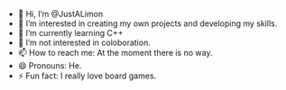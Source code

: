 - 👋 Hi, I’m @JustALimon
- 👀 I’m interested in creating my own projects and developing my skills.
- 🌱 I’m currently learning C++
- 💞️ I’m not interested in coloboration.
- 📫 How to reach me: At the moment there is no way.
- 😄 Pronouns: He.
- ⚡ Fun fact: I really love board games.

<!---
JustALimon/JustALimon is a ✨ special ✨ repository because its `README.md` (this file) appears on your GitHub profile.
You can click the Preview link to take a look at your changes.
--->
